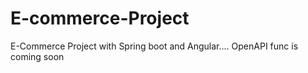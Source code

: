 # E-commerce-Project
E-Commerce Project with Spring boot and Angular.... OpenAPI func is coming soon

